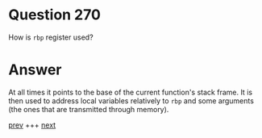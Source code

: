 
# Question 270



How is `rbp` register used?


# Answer



At all times it points to the base of the current function's stack frame. It
is then used to address local variables relatively to `rbp` and some arguments
(the ones that are transmitted through memory).


[prev](269.md) +++ [next](271.md)
